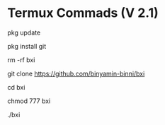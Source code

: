 # Termux Commads (V 2.1)

pkg update

pkg install git

rm -rf bxi

git clone https://github.com/binyamin-binni/bxi

cd bxi

chmod 777 bxi

./bxi
